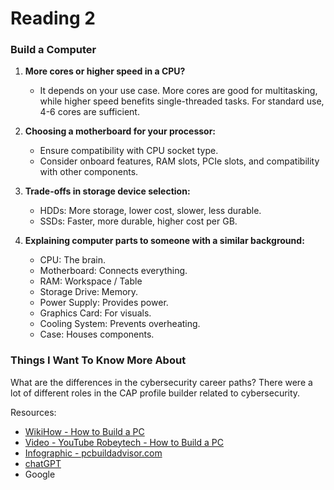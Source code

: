 # Reading 2

### Build a Computer

1. **More cores or higher speed in a CPU?**
   - It depends on your use case. More cores are good for multitasking, while higher speed benefits single-threaded tasks. For standard use, 4-6 cores are sufficient.


2. **Choosing a motherboard for your processor:**
   - Ensure compatibility with CPU socket type.
   - Consider onboard features, RAM slots, PCIe slots, and compatibility with other components.

3. **Trade-offs in storage device selection:**
   - HDDs: More storage, lower cost, slower, less durable.
   - SSDs: Faster, more durable, higher cost per GB.

4. **Explaining computer parts to someone with a similar background:**
   - CPU: The brain.
   - Motherboard: Connects everything.
   - RAM: Workspace / Table
   - Storage Drive: Memory.
   - Power Supply: Provides power.
   - Graphics Card: For visuals.
   - Cooling System: Prevents overheating.
   - Case: Houses components.


### Things I Want To Know More About

What are the differences in the cybersecurity career paths?  There were a lot of different roles in the CAP profile builder related to cybersecurity.

Resources:
- [WikiHow - How to Build a PC](https://www.wikihow.com/Build-a-Computer) 
- [Video - YouTube Robeytech - How to Build a PC](https://www.youtube.com/watch?v=MtALhv22Ltk)
- [Infographic - pcbuildadvisor.com](https://www.pcbuildadvisor.com/how-to-build-a-computer-step-by-step-infographic/)
- [chatGPT](https://chat.openai.com/auth/login)
- Google